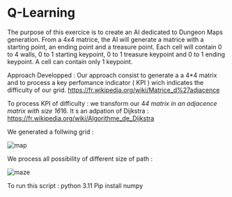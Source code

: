 # Q-Learning

The purpose of this exercice is to create an AI dedicated to Dungeon Maps generation.
From a 4x4 matrice, the AI will generate a matrice with a starting point, an ending point and
a treasure point. Each cell will contain 0 to 4 walls, 0 to 1 starting keypoint, 0 to 1 treasure
keypoint and 0 to 1 ending keypoint. A cell can contain only 1 keypoint.


Approach Developped :
Our approach consist to generate a a 4*4 matrix and to process a key perfomance indicator ( KPI ) wich indicates the difficulty of our grid.
https://fr.wikipedia.org/wiki/Matrice_d%27adjacence

To process KPI of difficulty : we transform our 4*4 matrix in an adjacence matrix with size 16*16.
It s an adpation of Dijkstra : https://fr.wikipedia.org/wiki/Algorithme_de_Dijkstra


We generated a follwing grid :

![map](https://user-images.githubusercontent.com/124429102/216813343-4beb955a-9343-4a27-b54a-c435d04b235f.png)


We process all possibility of different size of path :

![maze](https://user-images.githubusercontent.com/124429102/216813366-33f6d251-fc5d-47ff-ad3f-b41707df553d.png)


To run this script :
python 3.11
Pip install numpy
